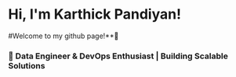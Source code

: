 # Hi, I'm Karthick Pandiyan! 

#Welcome to my github page!**👋 

### 🚀 Data Engineer & DevOps Enthusiast | Building Scalable Solutions
